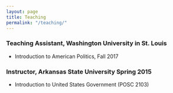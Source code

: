 ```yaml
---
layout: page
title: Teaching
permalink: "/teaching/"
---
```



### Teaching Assistant, Washington University in St. Louis
* Introduction to American Politics, Fall 2017


### Instructor, Arkansas State University Spring 2015
* Introduction to United States Government (POSC 2103)



